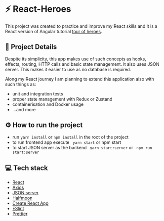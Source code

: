 # ⚡ React-Heroes

This project was created to practice and improve my React skills and it is a React version of Angular tutorial <a href="https://angular.io/tutorial">tour of heroes</a>.

## 🔎 Project Details

Despite its simplicity, this app makes use of such concepts as hooks, effects, routing, HTTP calls and basic state management.
It also uses JSON server. This makes it easier to use as no database is required.

Along my React journey I am planning to extend this application also with such things as:

<ul>
    <li>unit and integration tests</li>
    <li>proper state management with Redux or Zustand</li>
    <li>containerisation and Docker usage</li>
    <li>...and more</li>
</ul>

## ⚙️ How to run the project

<ul>
  <li>run <code>yarn install</code> or <code>npm install</code> in the root of the project</li>
  <li>to run frontend app execute <code> yarn start</code> or </code>npm start</code></li>
  <li>to start JSON server as the backend <code> yarn start:server</code> or <code> npm run start:server</code></li>
</ul>

## 💻 Tech stack

<ul>
    <li>
        <a href="https://reactjs.org/" target="_blank" rel="noopener noreferrer">React</a>
    </li>
    <li>
    	<a href="https://github.com/axios/axios" target="_blank" rel="noopener noreferrer">Axios</a>
    </li>
    <li>
    	<a href="https://github.com/typicode/json-server" target="_blank" rel="noopener noreferrer">JSON server</a>
    </li>
    <li>
        <a href="https://www.gethalfmoon.com/" target="_blank" rel="noopener noreferrer">Halfmoon</a>
    </li>
    <li>
        <a href="https://create-react-app.dev/" target="_blank" rel="noopener noreferrer">Create React App</a>
    </li>
    <li>
        <a href="https://eslint.org/" target="_blank" rel="noopener noreferrer">ESlint</a>
    </li>
    <li>
        <a href="https://prettier.io/" target="_blank" rel="noopener noreferrer">Prettier</a>
    </li>
</ul>
